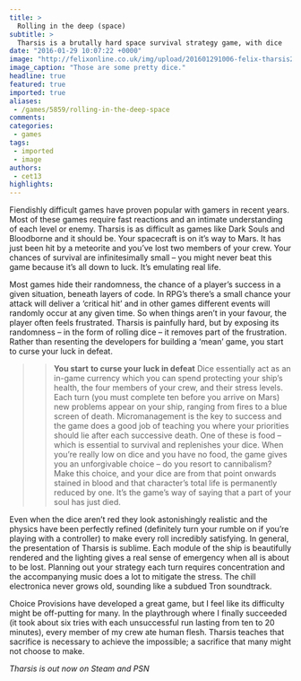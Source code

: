 ```yaml
---
title: >
  Rolling in the deep (space)
subtitle: >
  Tharsis is a brutally hard space survival strategy game, with dice
date: "2016-01-29 10:07:22 +0000"
image: "http://felixonline.co.uk/img/upload/201601291006-felix-tharsis2.jpg"
image_caption: "Those are some pretty dice."
headline: true
featured: true
imported: true
aliases:
 - /games/5859/rolling-in-the-deep-space
comments:
categories:
 - games
tags:
 - imported
 - image
authors:
 - cet13
highlights:
---
```


Fiendishly difficult games have proven popular with gamers in recent years. Most of these games require fast reactions and an intimate understanding of each level or enemy. Tharsis is as difficult as games like Dark Souls and Bloodborne and it should be. Your spacecraft is on it’s way to Mars. It has just been hit by a meteorite and you’ve lost two members of your crew. Your chances of survival are infinitesimally small – you might never beat this game because it’s all down to luck. It’s emulating real life.

Most games hide their randomness, the chance of a player’s success in a given situation, beneath layers of code. In RPG’s there’s a small chance your attack will deliver a ‘critical hit’ and in other games different events will randomly occur at any given time. So when things aren’t in your favour, the player often feels frustrated. Tharsis is painfully hard, but by exposing its randomness – in the form of rolling dice – it removes part of the frustration. Rather than resenting the developers for building a ‘mean’ game, you start to curse your luck in defeat.
> > **You start** **to curse your** **luck in defeat**
Dice essentially act as an in-game currency which you can spend protecting your ship’s health, the four members of your crew, and their stress levels. Each turn (you must complete ten before you arrive on Mars) new problems appear on your ship, ranging from fires to a blue screen of death. Micromanagement is the key to success and the game does a good job of teaching you where your priorities should lie after each successive death. One of these is food – which is essential to survival and replenishes your dice. When you’re really low on dice and you have no food, the game gives you an unforgivable choice – do you resort to cannibalism? Make this choice, and your dice are from that point onwards stained in blood and that character’s total life is permanently reduced by one. It’s the game’s way of saying that a part of your soul has just died.

Even when the dice aren’t red they look astonishingly realistic and the physics have been perfectly refined (definitely turn your rumble on if you’re playing with a controller) to make every roll incredibly satisfying. In general, the presentation of Tharsis is sublime. Each module of the ship is beautifully rendered and the lighting gives a real sense of emergency when all is about to be lost. Planning out your strategy each turn requires concentration and the accompanying music does a lot to mitigate the stress. The chill electronica never grows old, sounding like a subdued Tron soundtrack.

Choice Provisions have developed a great game, but I feel like its difficulty might be off-putting for many. In the playthrough where I finally succeeded (it took about six tries with each unsuccessful run lasting from ten to 20 minutes), every member of my crew ate human flesh. Tharsis teaches that sacrifice is necessary to achieve the impossible; a sacrifice that many might not choose to make.

_Tharsis is out now on_ _Steam and PSN_
